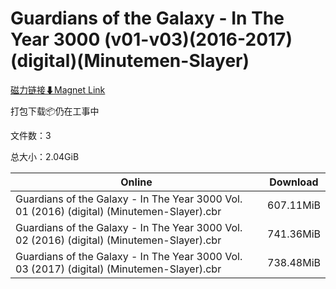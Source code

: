# Guardians of the Galaxy - In The Year 3000 (v01-v03)(2016-2017)(digital)(Minutemen-Slayer)

[磁力链接⬇Magnet Link](magnet:?xt=urn:btih:d8c122fd1fcc3a6d5c5cd29600df2a1c1d631766&dn=Guardians%20of%20the%20Galaxy%20-%20In%20The%20Year%203000%20%28v01-v03%29%282016-2017%29%28digital%29%28Minutemen-Slayer%29)

打包下载📦仍在工事中

文件数：3

总大小：2.04GiB

Online | Download
--- | ---
Guardians of the Galaxy - In The Year 3000 Vol. 01 (2016) (digital) (Minutemen-Slayer).cbr | 607.11MiB
Guardians of the Galaxy - In The Year 3000 Vol. 02 (2016) (digital) (Minutemen-Slayer).cbr | 741.36MiB
Guardians of the Galaxy - In The Year 3000 Vol. 03 (2017) (digital) (Minutemen-Slayer).cbr | 738.48MiB